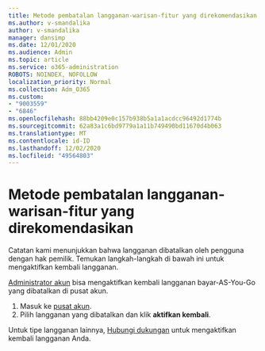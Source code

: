 ```yaml
---
title: Metode pembatalan langganan-warisan-fitur yang direkomendasikan
ms.author: v-smandalika
author: v-smandalika
manager: dansimp
ms.date: 12/01/2020
ms.audience: Admin
ms.topic: article
ms.service: o365-administration
ROBOTS: NOINDEX, NOFOLLOW
localization_priority: Normal
ms.collection: Adm_O365
ms.custom:
- "9003559"
- "6846"
ms.openlocfilehash: 88bb4209e0c157b938b5a1a1acdcc96492d1774b
ms.sourcegitcommit: 62a83a1c6bd9779a1a11b749490bd11670d4b063
ms.translationtype: MT
ms.contentlocale: id-ID
ms.lasthandoff: 12/02/2020
ms.locfileid: "49564803"
---
```

# <a name="subscription-cancelled---legacy---recommended-steps"></a>Metode pembatalan langganan-warisan-fitur yang direkomendasikan

Catatan kami menunjukkan bahwa langganan dibatalkan oleh pengguna dengan hak pemilik. Temukan langkah-langkah di bawah ini untuk mengaktifkan kembali langganan.

[Administrator akun](https://docs.microsoft.com/azure/cost-management-billing/manage/billing-subscription-transfer?WT.mc_id=Portal-Microsoft_Azure_Support#whoisaa) bisa mengaktifkan kembali langganan bayar-AS-You-Go yang dibatalkan di pusat akun.

1. Masuk ke [pusat akun](https://account.azure.com/Subscriptions).
2. Pilih langganan yang dibatalkan dan klik **aktifkan kembali**.

Untuk tipe langganan lainnya, [Hubungi dukungan](https://ms.portal.azure.com/#blade/Microsoft_Azure_Support/HelpAndSupportBlade/overview) untuk mengaktifkan kembali langganan Anda.
